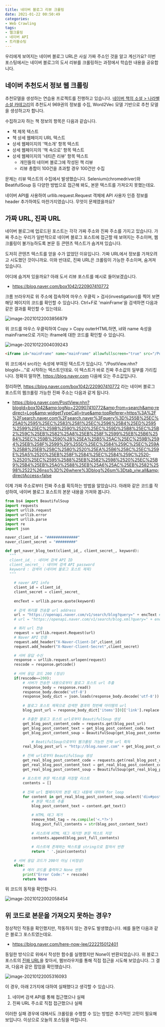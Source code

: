 ```yaml
---
title: 네이버 블로그 리뷰 크롤링
date: 2021-01-22 00:50:49
categories:
- Web Crawling
tags:
- 웹크롤링
- 네이버 API
- 트러블슈팅
---
```


우리에게 보여지는 네이버 블로그 URL은 사실 가짜 주소인 것을 알고 계신가요? 이번 포스팅에서는 네이버 블로그의 도서 리뷰를 크롤링하는 과정에서 학습한 내용을 공유합니다.



## 네이버 추천도서 정보 웹 크롤링

추천모델을 생성하는 연습용 프로젝트를 진행하고 있습니다. [네이버 책의 소설 > 나라별 소설 카테고리](https://book.naver.com/category/index.nhn?cate_code=100010&list_type=list&tab=recommend)의 추천도서 969권의 정보를 수집, Word2Vec 모델 기반으로 추천 모델을 생성하고자 합니다.



수집하고자 하는 책 정보의 항목은 다음과 같습니다.

- 책 제목 텍스트
- 책 상세 웹페이지 URL 텍스트
- 상세 웹페이지의 '책소개' 항목 텍스트
- 상세 웹페이지의 '책 속으로' 항목 텍스트
- 상세 웹페이지의 '네티즌 리뷰' 항목 텍스트
  - 개인들의 네이버 블로그에 작성된 책 리뷰
  - 리뷰 총합이 100건을 초과할 경우 100건만 수집



문제는 리뷰 텍스트의 수집에서 발생했습니다. Selenium(chromedriver)와 BeatifulSoup 등 다양한 방법으로 접근해 봐도, 본문 텍스트를 가져오지 못했는데요.

네이버 API를 사용하여 urllib.request.Request 객체에 API 사용자 인증 정보를 header 추가하여도 마찬가지였습니다. 무엇이 문제였을까요?



## 가짜 URL, 진짜 URL

네이버 블로그에 업로드된 포스트는 각각 가짜 주소와 진짜 주소를 가지고 있습니다. 가짜 주소는 우리가 일반적으로 네이버 블로그 포스트에 접근할 때 보여지는 주소이며, 웹 크롤링이 불가능하도록 본문 등 콘텐츠 텍스트가 숨겨져 있습니다.

도저히 콘텐츠 텍스트를 얻을 수가 없었던 이유입니다. 가짜 URL에서 정보를 가져오려고 시도했던 것이니까요. 이와 반대로, 진짜 URL은 크롤링이 가능한 주소이며, 숨겨져 있습니다.

어디에 숨겨져 있을까요? 아래 도서 리뷰 포스트를 예시로 들어보겠습니다.

- https://blog.naver.com/box1042/220907410772



크롬 브라우저로 위 주소에 접속하여 마우스 우클릭 > 검사(investigation)를 찍어 보면 해당 페이지의 코드를 확인할 수 있습니다. Ctrl+F로 'mainFrame'을 검색하면 다음과 같은 결과를 확인할 수 있는데요.

![image-20210122003856879](https://i.loli.net/2021/01/21/uwjLZ6sdIUE4PTK.png)



위 코드를 마우스 우클릭하여 Copy > Copy outerHTML하면, id와 name 속성을 mainFrame으로 가지는 iframe에 대한 코드를 확인할 수 있습니다.

![image-20210122004039243](https://i.loli.net/2021/01/21/h1cxwu4GdpOm2Ii.png)

```html
<iframe id="mainFrame" name="mainFrame" allowfullscreen="true" src="/PostView.nhn?blogId=box1042&amp;logNo=220907410772&amp;from=search&amp;redirect=Log&amp;widgetTypeCall=true&amp;topReferer=https%3A%2F%2Fsearch.naver.com%2Fsearch.naver%3Fquery%3D%255B%25EC%25A0%2595%25EC%2583%2581%25EC%2596%25B4%25ED%2595%2599%25EC%259B%2590%2520%25EC%259D%25B8%25EC%25B2%259C%25EB%2582%25A8%25EB%258F%2599%25EB%25B6%2584%25EC%259B%2590%28%25EA%25B5%25AC%25EC%259B%2594%25EB%258F%2599%29%255D%25EC%2584%259C%25EC%259A%25B8%25EB%258C%2580%2520%25EA%25B6%258C%25EC%259E%25A5%2520%25EB%258F%2584%25EC%2584%259C%2520-%2520%25EC%2595%2588%25EB%2582%2598%2520%25EC%25B9%25B4%25EB%25A0%2588%25EB%25A6%25AC%25EB%2582%2598%2522%26nso%3D%26where%3Dblog%26sm%3Dtab_viw.all&amp;directAccess=false" scrolling="auto" onload="oFramesetTitleController.start(self.frames['mainFrame'], self, sTitle);oFramesetTitleController.onLoadFrame();oFramesetUrlController.start(self.frames['mainFrame']);oFramesetUrlController.onLoadFrame()"></iframe>
```



위 코드에서 src라는 속성에 부여된 텍스트가 있습니다. "/PostView.nhn?blogId=..."로 시작하는 텍스트인데요. 이 텍스트가 바로 진짜 주소값의 일부를 가리킵니다. 정확히 말하면, https://blog.naver.com 다음에 오는 주소값입니다.

정리하면, https://blog.naver.com/box1042/220907410772 라는 네이버 블로그 포스트의 웹크롤링 가능한 진짜 주소는 다음과 같게 됩니다.

* https://blog.naver.com/PostView.nhn?blogId=box1042&amp;logNo=220907410772&amp;from=search&amp;redirect=Log&amp;widgetTypeCall=true&amp;topReferer=https%3A%2F%2Fsearch.naver.com%2Fsearch.naver%3Fquery%3D%255B%25EC%25A0%2595%25EC%2583%2581%25EC%2596%25B4%25ED%2595%2599%25EC%259B%2590%2520%25EC%259D%25B8%25EC%25B2%259C%25EB%2582%25A8%25EB%258F%2599%25EB%25B6%2584%25EC%259B%2590%28%25EA%25B5%25AC%25EC%259B%2594%25EB%258F%2599%29%255D%25EC%2584%259C%25EC%259A%25B8%25EB%258C%2580%2520%25EA%25B6%258C%25EC%259E%25A5%2520%25EB%258F%2584%25EC%2584%259C%2520-%2520%25EC%2595%2588%25EB%2582%2598%2520%25EC%25B9%25B4%25EB%25A0%2588%25EB%25A6%25AC%25EB%2582%2598%2522%26nso%3D%26where%3Dblog%26sm%3Dtab_viw.all&amp;directAccess=false



이제 가짜 주소로부터 진짜 주소를 획득하는 방법을 알았습니다. 아래와 같은 코드를 작성하여, 네이버 블로그 포스트의 본문 내용을 가져와 봅니다.

```python
from bs4 import BeautifulSoup
import requests
import urllib.request
import urllib.error
import urllib.parse
import re
import json

naver_client_id = "##############"
naver_client_secret = "#########"

def get_naver_blog_text(client_id_, client_secret_, keyword):
  """
  client_id_ : 네이버 검색 API ID
  client_secret_ : 네이버 검색 API password
  keyword : 검색어 (네이버 블로그 포스트 제목)
  """
  
  	# naver API info
    client_id = client_id_
    client_secret = client_secret_
    
    encText = urllib.parse.quote(keyword)
    
    # 검색 쿼리를 전송할 url address
    url = "https://openapi.naver.com/v1/search/blog?query=" + encText # json 결과
    # url = "https://openapi.naver.com/v1/search/blog.xml?query=" + encText # xml 결과

    # 쿼리 url 전송
    request = urllib.request.Request(url)
    # Naver API 인증
    request.add_header("X-Naver-Client-Id",client_id)
    request.add_header("X-Naver-Client-Secret",client_secret)

    # 서버 응답 수신
    response = urllib.request.urlopen(request)
    rescode = response.getcode()
    
    # 서버 응답 코드 200 (정상)
    if(rescode==200):
      	# 서버가 전송한 내용으로부터 블로그 포스트 url 추출
        response_body = response.read()
        response_body.decode('utf-8')
        response_body_dict = json.loads(response_body.decode('utf-8'))
        
        # 블로그 포스트 제목으로 검색한 결과의 첫번째 아이템의 url
        blog_post_url = response_body_dict['items'][0]['link'].replace("amp;", "")

        # 추출한 블로그 포스트 url로부터 BeautifulSoup 생성
        get_blog_post_content_code = requests.get(blog_post_url)
        get_blog_post_content_text = get_blog_post_content_code.text
        get_blog_post_content_soup = BeautifulSoup(get_blog_post_content_text, 'lxml')
    
    		# BeatifulSoup으로부터 웹크롤링 가능한 진짜 url 획득
        real_blog_post_url = "http://blog.naver.com" + get_blog_post_content_soup.select('#mainFrame')[0].get('src')
        
        # 진짜 url로부터 BeautifulSoup 생성
        get_real_blog_post_content_code = requests.get(real_blog_post_url)
        get_real_blog_post_content_text = get_real_blog_post_content_code.text
        get_real_blog_post_content_soup = BeautifulSoup(get_real_blog_post_content_text, 'lxml')
        
        # 포스트의 본문 텍스트를 저장할 리스트
        contents = []
        
        # 진짜 url 웹페이지의 본문 태그 내용에 대하여 for loop
        for content in get_real_blog_post_content_soup.select('div#postViewArea'):
          	# 본문 텍스트 추출
            blog_post_content_text = content.get_text()
            
            # HTML 태그 제거
            remove_html_tag = re.compile('<.*?>')
            blog_post_full_contents = str(blog_post_content_text)
            
            # 리스트에 HTML 태그 제거한 본문 텍스트 저장
            contents.append(blog_post_full_contents)
            
            # 리스트에 존재하는 텍스트를 string으로 합쳐서 반환
            return ' '.join(contents)
    
    # 서버 응답 코드가 200이 아님 (비정상)
    else:
      	# 에러 코드를 출력하고 None 반환
        print("Error Code:" + rescode)
        return None
```



위 코드의 동작을 확인합니다.

![image-20210122002058454](https://i.loli.net/2021/01/21/68zZXsuElfw2vq5.png)



## 위 코드로 본문을 가져오지 못하는 경우?

정상적인 작동을 확인했지만, 작동하지 않는 경우도 발생했습니다. 예를 들면 다음과 같은 블로그 포스트였는데요.

- https://blog.naver.com/here-now-lee/222215012401



동일한 방식으로 위에서 작성한 함수를 실행했지만 None이 반환되었습니다. 위 블로그 포스트의 [진짜 URL](http://blog.naver.com/PostView.nhn?blogId=here-now-lee&amp;logNo=222215012401&amp;redirect=Dlog&amp;widgetTypeCall=true&amp;topReferer=https%3A%2F%2Fsearch.naver.com%2Fsearch.naver%3Fwhere%3Dnexearch%26sm%3Dtab_jum%26query%3D%253CKBS%2B%25EB%25B6%2581%25EC%259C%25A0%25EB%259F%25BD%253E%2B4%25ED%259A%258C%2B%25EA%25B9%2580%25EB%25AF%25B8%25EA%25B2%25BD%2B2021.1.2%2B%25ED%2586%25A0%25EC%259A%2594%25EC%259D%25BC&amp;directAccess=false)을 찾아서, 웹브라우저를 통해 직접 접근을 시도해 보았습니다. 그 결과, 다음과 같은 팝업을 확인했습니다.

![image-20210122005316093](https://i.loli.net/2021/01/21/trK4Ouph8ZFEcnv.png)



이 경우, 아래 2가지에 대하여 실패했다고 생각할 수 있습니다.

1. 네이버 검색 API를 통해 접근했으나 실패
2. 진짜 URL 주소로 직접 접근했으나 실패



이러한 실패 경우에 대해서도 크롤링을 수행할 수 있는 방법은 추가적인 고민이 필요해 보입니다. 이상으로 오늘의 포스팅을 마칩니다.



